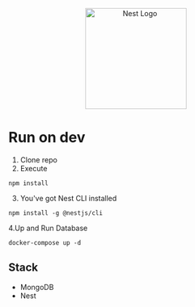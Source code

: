 <p align="center">
  <a href="http://nestjs.com/" target="blank"><img src="https://nestjs.com/img/logo-small.svg" width="200" alt="Nest Logo" /></a>
</p>

# Run on dev

1. Clone repo
2. Execute
```
npm install
```
3. You've got Nest CLI installed
```
npm install -g @nestjs/cli
```
4.Up and Run Database
```
docker-compose up -d
```
## Stack
* MongoDB
* Nest
